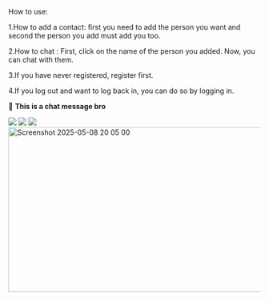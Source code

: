 
How to use:



1.How to add a contact: first you need to add the person you want and second the person you add must add you too.

2.How to chat : First, click on the name of the person you added. Now, you can chat with them.

3.If you have never registered, register first.

4.If you log out and want to log back in, you can do so by logging in.


🤙 **This is a chat message bro**


<img src="https://i.ytimg.com/vi/UCEPgNM4RgY/hqdefault.jpg"/> <img src="https://i.ytimg.com/vi/BBhbOOj6c64/maxresdefault.jpg"/> <img src="https://i.ytimg.com/vi/DtiloqsVyNk/sddefault.jpg"/> <img width="550" height="329" alt="Screenshot 2025-05-08 20 05 00" src="https://github.com/user-attachments/assets/3a68be7c-3741-4e5e-bb57-3dbd25e0a2dd" />

